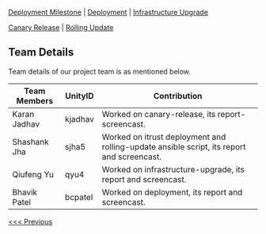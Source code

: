[Deployment Milestone](/README.md) | [Deployment](/deployment/deployment.md) | [Infrastructure Upgrade](/infrastructure-upgrade/infra-upgrade.md)

[Canary Release](/canary-release/can-rel.md) | [Rolling Update](/rolling-update/rol-update.md)

Team Details
----------------------------------

Team details of our project team is as mentioned below. 

|__Team Members__        |    __UnityID__  |   __Contribution__  |
-------------------------|-----------------|---------------------|
|  Karan Jadhav          |    kjadhav      | Worked on canary-release, its report-screencast.|
|  Shashank Jha          |    sjha5        | Worked on itrust deployment and rolling-update ansible script, its report and screencast.|
|  Qiufeng Yu            |    qyu4         | Worked on infrastructure-upgrade, its report and screencast.|
|  Bhavik Patel          |    bcpatel      | Worked on deployment, its report and screencast.|

[<<< Previous](/rolling-update/rol-update.md)
